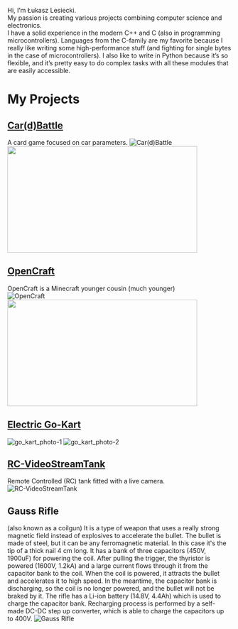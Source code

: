 Hi, I’m Łukasz Lesiecki.  
My passion is creating various projects combining computer science and electronics.  
I have a solid experience in the modern C++ and C (also in programming microcontrollers). 
Languages from the C-family are my favorite because I really like writing some high-performance stuff (and fighting for single bytes in the case of microcontrollers).
I also like to write in Python because it’s so flexible, and it’s pretty easy to do complex tasks with all these modules that are easily accessible.
# My Projects
## [Car(d)Battle](https://github.com/llesiecki/Car-d-Battle)
A card game focused on car parameters. 
![Car(d)Battle](https://user-images.githubusercontent.com/37122127/120085423-43545000-c0d8-11eb-9db7-61e4e7824eb5.gif)
<img src="https://user-images.githubusercontent.com/37122127/119583742-873d1180-bdc7-11eb-8389-6f67f44bfbe9.png" width="427" height="240">
## [OpenCraft](https://github.com/llesiecki/OpenCraft)
OpenCraft is a Minecraft younger cousin (much younger)  
![OpenCraft](https://user-images.githubusercontent.com/37122127/120401722-d7c0eb80-c340-11eb-97a0-6476b7899fdb.gif)
<img src="https://user-images.githubusercontent.com/37122127/119279525-93409c00-bc2c-11eb-8a84-c1f4793359d7.png" width="427" height="240">
## [Electric Go-Kart](https://github.com/llesiecki/Microcontrollers)
![go_kart_photo-1](https://user-images.githubusercontent.com/37122127/126917548-9342f97b-d21c-4d45-8655-7d04908fee9e.jpg)
![go_kart_photo-2](https://user-images.githubusercontent.com/37122127/126917552-bf20f786-02de-42e2-8639-851dd741d279.jpg)
## [RC-VideoStreamTank](https://github.com/llesiecki/RC-VideoStreamTank)
Remote Controlled (RC) tank fitted with a live camera.  
![RC-VideoStreamTank](https://user-images.githubusercontent.com/37122127/119276177-ac8c1d00-bc19-11eb-803a-0365740db262.jpg)
## Gauss Rifle
(also known as a coilgun) It is a type of weapon that uses a really strong magnetic field instead of explosives to accelerate the bullet. The bullet is made of steel, but it can be any ferromagnetic material. In this case it's the tip of a thick nail 4 cm long. It has a bank of three capacitors (450V, 1900uF) for powering the coil. After pulling the trigger, the thyristor is powered (1600V, 1.2kA) and a large current flows through it from the capacitor bank to the coil. When the coil is powered, it attracts the bullet and accelerates it to high speed. In the meantime, the capacitor bank is discharging, so the coil is no longer powered, and the bullet will not be braked by it. The rifle has a Li-ion battery (14.8V, 4.4Ah) which is used to charge the capacitor bank. Recharging process is performed by a self-made DC-DC step up converter, which is able to charge the capacitors up to 400V.
![Gauss Rifle](https://user-images.githubusercontent.com/37122127/119909077-50e0cd00-bf54-11eb-8a49-39c21dad431c.jpg)

